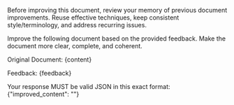 Before improving this document, review your memory of previous document improvements. Reuse effective techniques, keep consistent style/terminology, and address recurring issues.

Improve the following document based on the provided feedback.
Make the document more clear, complete, and coherent.

Original Document:
{content}

Feedback:
{feedback}

Your response MUST be valid JSON in this exact format:
{"improved_content": "<the complete improved document>"}